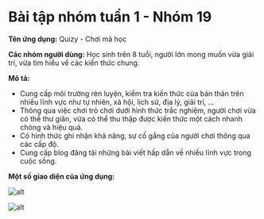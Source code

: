 # Bài tập nhóm tuần 1 - Nhóm 19

**Tên ứng dụng:** Quizy - Chơi mà học

**Các nhóm người dùng:** Học sinh trên 8 tuổi, người lớn mong muốn vừa giải trí, vừa tìm hiểu về các kiến thức chung.

**Mô tả:**
* Cung cấp môi trường rèn luyện, kiểm tra kiến thức của bản thân trên nhiều lĩnh vực như tự nhiên, xã hội, lịch sử, địa lý, giải trí, ...
* Thông qua việc chơi trò chơi dưới hình thức trắc nghiệm, người chơi vừa có thể thư giãn, vừa có thể thu thập được kiến thức một cách nhanh chóng và hiệu quả.
* Có hình thức ghi nhận khả năng, sự cố gắng của người chơi thông qua các cấp độ.
* Cung cấp blog đăng tải những bài viết hấp dẫn về nhiều lĩnh vực trong cuộc sống.

**Một số giao diện của ứng dụng:**

![alt](http://https://github.com/19team/INT2208-8-2019/blob/master/nhom-19/Week1_Images/blog.png?raw=true)

![alt](http://https://github.com/19team/INT2208-8-2019/blob/master/nhom-19/Week1_Images/login.png?raw=true)
